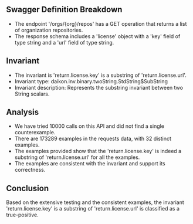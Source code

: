 ## Swagger Definition Breakdown
- The endpoint '/orgs/{org}/repos' has a GET operation that returns a list of organization repositories.
- The response schema includes a 'license' object with a 'key' field of type string and a 'url' field of type string.

## Invariant
- The invariant is 'return.license.key' is a substring of 'return.license.url'.
- Invariant type: daikon.inv.binary.twoString.StdString$SubString
- Invariant description: Represents the substring invariant between two String scalars.

## Analysis
- We have tried 10000 calls on this API and did not find a single counterexample.
- There are 173289 examples in the requests data, with 32 distinct examples.
- The examples provided show that the 'return.license.key' is indeed a substring of 'return.license.url' for all the examples.
- The examples are consistent with the invariant and support its correctness.

## Conclusion
Based on the extensive testing and the consistent examples, the invariant 'return.license.key' is a substring of 'return.license.url' is classified as a true-positive.
